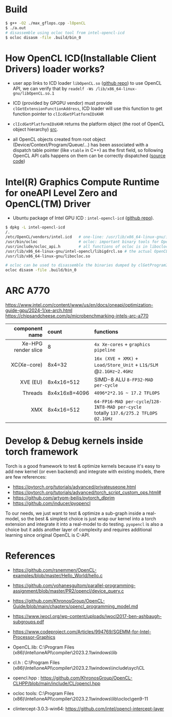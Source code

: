 # Build

```bash
$ g++ -O2 ./max_gflops.cpp -lOpenCL
$ ./a.out
# disassemble using ocloc tool from intel-opencl-icd
$ ocloc disasm -file .build/bin_0
```

# How OpenCL ICD(Installable Client Drivers) loader works?
- user app links to ICD loader `libOpenCL.so` ([github repo](`https://github.com/KhronosGroup/OpenCL-ICD-Loader`)) to use OpenCL API, we can verify that by `readelf -Ws /lib/x86_64-linux-gnu/libOpenCL.so.1`

- ICD (provided by GPGPU vendor) must provide `clGetExtensionFunctionAddress`, ICD loader will use this function to get function pointer to `clIcdGetPlatformIDsKHR`
- `clIcdGetPlatformIDsKHR` returns the platform object (the root of OpenCL object hierarchy)
   [src](https://github.com/KhronosGroup/OpenCL-ICD-Loader/blob/804b6f040503c47148bee535230070da6b857ae4/loader/icd.c#L108).
- all OpenCL objects created from root object (Device/Context/Program/Queue/...) has been associated with a dispatch table pointer (like `vtable` in C++) as the first field, so following OpenCL API calls happens on them can be correctly dispatched ([source code](https://github.com/OCL-dev/ocl-icd/blob/fdde6677b21329432db8b481e2637cd10f7d3cb2/ocl_icd_loader.c#L633))

# Intel(R) Graphics Compute Runtime for oneAPI Level Zero and OpenCL(TM) Driver

 - Ubuntu package of Intel GPU ICD : `intel-opencl-icd` ([github repo](https://github.com/intel/compute-runtime)).

```bash
$ dpkg -L intel-opencl-icd
/.
/etc/OpenCL/vendors/intel.icd   # one-line: /usr/lib/x86_64-linux-gnu/intel-opencl/libigdrcl.so
/usr/bin/ocloc                  # ocloc: important binary tools for OpenCL program binaries
/usr/include/ocloc_api.h        # all functions of ocloc is in libocloc.so, this header provides C API
/usr/lib/x86_64-linux-gnu/intel-opencl/libigdrcl.so # the actual OpenCL implementation
/usr/lib/x86_64-linux-gnu/libocloc.so

# ocloc can be used to disassemble the binaries dumped by clGetProgramInfo(..., CL_PROGRAM_BINARIES, ...)
ocloc disasm -file .build/bin_0
```


# ARC A770 

https://www.intel.com/content/www/us/en/docs/oneapi/optimization-guide-gpu/2024-1/xe-arch.html
https://chipsandcheese.com/p/microbenchmarking-intels-arc-a770


|  component name  |      count         | functions  |
|-----------------:|:-------------------|:-----------|
| Xe-HPG render slice   | 8             | `4x Xe-cores` + `graphics pipeline` |
| XC(Xe-core)           | 8x4=32        | `16x (XVE + XMX)` + `Load/Store_Unit` + `L1$/SLM` @`2.1GHz~2.4GHz` |
| XVE (EU)              | 8x4x16=512    | SIMD-8 ALU `8-FP32-MAD per-cycle` |
| Threads               | 8x4x16x8=4096 | `4096*2*2.1G ~ 17.2 TFLOPS` |
| XMX                   | 8x4x16=512    | `64-FP16-MAD per-cycle`/`128-INT8-MAD per-cycle`<br> totally `137.6/275.2 TFLOPS @2.1GHz` |


# Develop & Debug kernels inside torch framework
Torch is a good framework to test & optimize kernels because it's easy to add new kernel (or even backend) and integrate with existing models,
there are few references:

 - https://pytorch.org/tutorials/advanced/privateuseone.html
 - https://pytorch.org/tutorials/advanced/torch_script_custom_ops.html#
 - https://github.com/artyom-beilis/pytorch_dlprim
 - https://github.com/inducer/pyopencl

To our needs, we just want to test & optimize a sub-graph inside a real-model, so the best & simplest choice is just wrap our kernel into a
torch extension and integrate it into a real-model to do testing. `pyopencl` is also a choice but it adds another layer of complexity and
requires additional learning since original OpenCL is C-API.

# References

 - https://github.com/rsnemmen/OpenCL-examples/blob/master/Hello_World/hello.c
 - https://github.com/yohanesgultom/parallel-programming-assignment/blob/master/PR2/opencl/device_query.c
 - https://github.com/KhronosGroup/OpenCL-Guide/blob/main/chapters/opencl_programming_model.md

 - https://www.iwocl.org/wp-content/uploads/iwocl2017-ben-ashbaugh-subgroups.pdf
 - https://www.codeproject.com/Articles/994769/SGEMM-for-Intel-Processor-Graphics


 - OpenCL.lib:  C:\Program Files (x86)\Intel\oneAPI\compiler\2023.2.1\windows\lib
 - cl.h :       C:\Program Files (x86)\Intel\oneAPI\compiler\2023.2.1\windows\include\sycl\CL
 - opencl.hpp : https://github.com/KhronosGroup/OpenCL-CLHPP/blob/main/include/CL/opencl.hpp

 - ocloc tools: C:\Program Files (x86)\Intel\oneAPI\compiler\2023.2.1\windows\lib\ocloc\gen9-11
 - clintercept-3.0.3-win64: https://github.com/intel/opencl-intercept-layer

